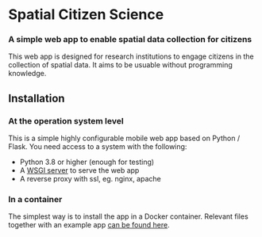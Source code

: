 # Spatial Citizen Science

### A simple web app to enable spatial data collection for citizens

This web app is designed for research institutions to engage citizens in the collection of spatial data. 
It aims to be usuable without programming knowledge. 

## Installation

### At the operation system level

This is a simple highly configurable mobile web app based on Python / Flask. You need access to a system with
the following:

- Python 3.8 or higher (enough for testing)
- A [WSGI server](https://flask.palletsprojects.com/en/2.0.x/deploying/wsgi-standalone/) to serve the web app
- A reverse proxy with ssl, eg. nginx, apache


### In a container

The simplest way is to install the app in a Docker container. Relevant files together with an example app [can be found
here](https://github.com/jlu-ilr-hydro/spatialcitizenscience).





